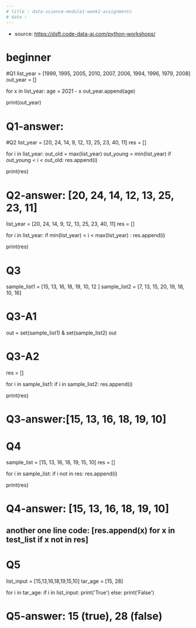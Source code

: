 ```yaml
---
# title : data-science-module1-week1-assignments
# date :
---
```



- source: https://dsft.code-data-ai.com/python-workshops/

# beginner
#Q1
list_year = [1999, 1995, 2005, 2010, 2007, 2006, 1994, 1996, 1979, 2008]
out_year = []

for x in list_year:
    age = 2021 - x
    out_year.append(age)

print(out_year)
# Q1-answer: 


#Q2
list_year = [20, 24, 14, 9, 12, 13, 25, 23, 40, 11]
res = [] 

for i in list_year:
    out_old = max(list_year)
    out_young = min(list_year)
    if out_young < i < out_old:
        res.append(i)

print(res) 
# Q2-answer: [20, 24, 14, 12, 13, 25, 23, 11]


list_year = [20, 24, 14, 9, 12, 13, 25, 23, 40, 11]
res = [] 

for i in list_year:
    if min(list_year) < i < max(list_year) :
        res.append(i)

print(res) 


# Q3
sample_list1 = [15, 13, 16, 18, 19, 10, 12 ]
sample_list2 = [7, 13, 15, 20, 19, 18, 10, 16]

# Q3-A1
out = set(sample_list1) & set(sample_list2)
out 

# Q3-A2
res = []

for i in sample_list1:
    if i in sample_list2:
        res.append(i)
     
print(res) 
# Q3-answer:[15, 13, 16, 18, 19, 10]


# Q4
sample_list = [15, 13, 16, 18, 19, 15, 10]
res = [] 

for i in sample_list: 
    if i not in res: 
        res.append(i) 
        
print(res)
# Q4-answer: [15, 13, 16, 18, 19, 10]
## another one line code: [res.append(x) for x in test_list if x not in res] 

# Q5
list_input =  [15,13,16,18,19,15,10]
tar_age = [15, 28]

for i in tar_age:
    if i in list_input:
        print('True')
    else:
        print('False')
    
# Q5-answer: 15 (true), 28 (false)
